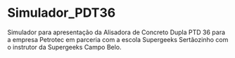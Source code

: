 # Simulador_PDT36
Simulador para apresentação da Alisadora de Concreto Dupla PTD 36 para a empresa Petrotec em parceria com a escola Supergeeks Sertãozinho com o instrutor da Supergeeks Campo Belo.
